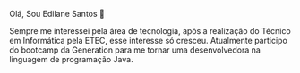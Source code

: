  Olá, Sou Edilane Santos  👋

Sempre me interessei pela área de tecnologia,  após a  realização do Técnico em Informática pela ETEC, esse interesse só cresceu.
Atualmente participo do bootcamp da Generation para me tornar uma desenvolvedora na linguagem de programação Java.


